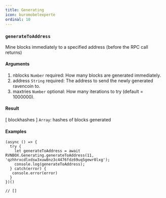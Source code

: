 ```yaml
---
title: Generating
icon: buromobelexperte
ordinal: 10
---
```


### `generateToAddress`

Mine blocks immediately to a specified address (before the RPC call returns)

#### Arguments

1.  nblocks `Number` required: How many blocks are generated immediately.
2.  address `String` required: The address to send the newly generated ravencoin to.
3.  maxtries `Number` optional: How many iterations to try (default = 1000000).

#### Result

\[ blockhashes \] `Array`: hashes of blocks generated

#### Examples

    (async () => {
      try {
        let generateToAddress = await RVNBOX.Generating.generateToAddress(11, 'qzhhrxcdlxdsw3xuw8nz3c4476fdz69uq5gewr0lxg');
        console.log(generateToAddress);
      } catch(error) {
       console.error(error)
      }
    })()

    // []
